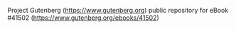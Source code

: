 Project Gutenberg (https://www.gutenberg.org) public repository for eBook #41502 (https://www.gutenberg.org/ebooks/41502)

